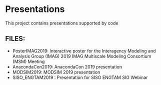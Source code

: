 Presentations 
=============

This project contains presentations supported by code


FILES:
------
* PosterIMAG2019: Interactive poster for the Interagency Modeling and Analysis Group (IMAG) 2019 IMAG Multiscale Modeling Consortium (MSM) Meeting
* AnacondaCon2019: AnacondaCon 2019 presentation
* MODSIM2019: MODSIM 2019 presentation
* SISO_ENGTAM2019 : Presentation for SISO ENGTAM SIG Webinar

